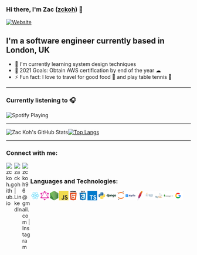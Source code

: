 ### Hi there, I'm Zac ([zckoh][website]) 👋

[![Website](https://img.shields.io/website?label=zckoh.github.io&style=for-the-badge&url=https%3A%2F%2Fzckoh.github.io)](https://zckoh.github.io)


## I'm a software engineer currently based in London, UK

- 🌱 I'm currently learning system design techniques
- 🥅 2021 Goals: Obtain AWS certification by end of the year ☁
- ⚡ Fun fact: I love to travel for good food 🍝 and play table tennis 🏓

---

### Currently listening to 🎧
<img src="https://spotify-readme.zckoh.vercel.app/api/spotify-playing" alt="Spotify Playing" width="350" />

---

[<img align="left" alt="Zac Koh's GitHub Stats" src="https://github-readme-stats.zckoh.vercel.app/api?username=zckoh&count_private=true&show_icons=true&hide_border=false&theme=onedark"/>](https://github.com/zckoh)

[![Top Langs](https://github-readme-stats.zckoh.vercel.app/api/top-langs/?username=zckoh&hide_border=false&theme=onedark)](https://github.com/zckoh)

---

### Connect with me:

[<img align="left" alt="zckoh.github.io" width="22px" src="https://www.iconsdb.com/icons/preview/caribbean-blue/globe-4-xxl.png" />][website]
[<img align="left" alt="zackoh | LinkedIn" width="22px" src="https://www.iconsdb.com/icons/preview/caribbean-blue/linkedin-3-xxl.png" />][linkedin]
[<img align="left" alt="zckoh96@gmail.com | Instagram" width="22px" src="https://www.iconsdb.com/icons/preview/caribbean-blue/email-xxl.png" />][email]

<br />

### Languages and Technologies:

<img align="left" alt="React" width="26px" title="React" src="https://raw.githubusercontent.com/github/explore/80688e429a7d4ef2fca1e82350fe8e3517d3494d/topics/react/react.png" />
<img align="left" alt="GraphQL" width="26px" title="GraphQL" src="https://raw.githubusercontent.com/github/explore/80688e429a7d4ef2fca1e82350fe8e3517d3494d/topics/graphql/graphql.png" />
<img align="left" alt="Node.js" width="26px" title="Node" src="https://raw.githubusercontent.com/github/explore/80688e429a7d4ef2fca1e82350fe8e3517d3494d/topics/nodejs/nodejs.png" />
<img align="left" alt="JavaScript" width="26px" title="JavaScript" src="https://raw.githubusercontent.com/github/explore/80688e429a7d4ef2fca1e82350fe8e3517d3494d/topics/javascript/javascript.png" />
<img align="left" alt="HTML5" width="26px" title="HTML5" src="https://raw.githubusercontent.com/github/explore/80688e429a7d4ef2fca1e82350fe8e3517d3494d/topics/html/html.png" />
<img align="left" alt="CSS3" width="26px" title="CSS" src="https://raw.githubusercontent.com/github/explore/80688e429a7d4ef2fca1e82350fe8e3517d3494d/topics/css/css.png" />
<img align="left" alt="TypeScript" width="26px" title="TypeScript" src="https://raw.githubusercontent.com/github/explore/80688e429a7d4ef2fca1e82350fe8e3517d3494d/topics/typescript/typescript.png" />
<img align="left" alt="Python" width="26px" title="Python" src="https://raw.githubusercontent.com/github/explore/361e2821e2dea67711cde99c9c40ed357061cf27/topics/python/python.png" />
<img align="left" alt="Django" width="26px" title="Django" src="https://raw.githubusercontent.com/github/explore/80688e429a7d4ef2fca1e82350fe8e3517d3494d/topics/django/django.png" />
<img align="left" alt="Jupyter Notebook" width="26px" title="Jupyter Notebook" src="https://raw.githubusercontent.com/github/explore/80688e429a7d4ef2fca1e82350fe8e3517d3494d/topics/jupyter-notebook/jupyter-notebook.png" />
<img align="left" alt="Algolia" width="26px" title="Algolia" src="https://raw.githubusercontent.com/github/explore/80688e429a7d4ef2fca1e82350fe8e3517d3494d/topics/algolia/algolia.png" />
<img align="left" alt="Maven" width="26px" title="Maven" src="https://raw.githubusercontent.com/github/explore/80688e429a7d4ef2fca1e82350fe8e3517d3494d/topics/maven/maven.png" />
<img align="left" alt="Java" width="26px" title="Java" src="https://raw.githubusercontent.com/github/explore/e94815998e4e0713912fed477a1f346ec04c3da2/topics/java/java.png" />
<img align="left" alt="MySQL" width="26px" title="MySQL" src="https://raw.githubusercontent.com/github/explore/80688e429a7d4ef2fca1e82350fe8e3517d3494d/topics/mysql/mysql.png" />
<img align="left" alt="MongoDB" width="26px" title="MongoDB" src="https://raw.githubusercontent.com/github/explore/80688e429a7d4ef2fca1e82350fe8e3517d3494d/topics/mongodb/mongodb.png" />
<img align="left" alt="Google" width="26px" title="GCP" src="https://raw.githubusercontent.com/github/explore/80688e429a7d4ef2fca1e82350fe8e3517d3494d/topics/google/google.png" />

<br />
<br />


[website]: https://zckoh.github.io
[linkedin]: https://linkedin.com/in/zackoh
[email]: mailto:zckoh96@gmail.com
